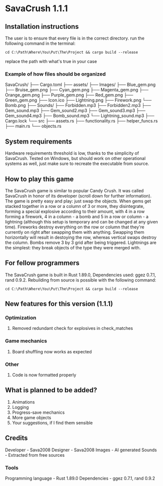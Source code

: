 # SavaCrush 1.1.1

## Installation instructions

The user is to ensure that every file is in the correct directory.
run the following command in the terminal:
```text
cd C:\Path\Where\You\Put\The\Project && cargo build --release
```
replace the path with what's true in your case

### Example of how files should be organized
SavaCrush/
├── Cargo.toml
├── assets/
  ├── Images/
    ├── Blue_gem.png
    ├── Bruise_gem.png
    ├── Cyan_gem.png
    ├── Magenta_gem.png
    ├── Orange_gem.png
    ├── Purple_gem.png
    ├── Red_gem.png
    ├── Green_gem.png
    ├── Icon.ico
    ├── Lightning.png
    ├── Firework.png
    └── Bomb.png
  ├── Sounds/
    ├── Forbidden.mp3
    ├── Forbidden2.mp3
    ├── Gem_sound.mp3
    ├── Gem_sound2.mp3
    ├── Gem_sound3.mp3
    ├── Gem_sound4.mp3
    ├── Bomb_sound.mp3
    └── Lightning_sound.mp3
├── Cargo.lock
└── src
  ├── assets.rs
  ├── functionality.rs
  ├── helper_funcs.rs
  ├── main.rs
  └── objects.rs

## System requirements

Hardware requirements threshold is low, thanks to the simplicity of SavaCrush. Tested on Windows, but should work on other operational systems as well, just make sure to recreate the executable from source.

## How to play this game

The SavaCrush game is similar to popular Candy Crush. It was called SavaCrush in honor of its developer (scroll down for further information). 
The game is pretty easy and play: just swap the objects. When gems get stacked together in a row or a column of 3 or more, they disintegrate, 
forming a special explosive according to their amount, with 4 in a row forming a firework, 4 in a column - a bomb and 5 in a row or column - 
a lightning (although this setup is temporary and can be changed at any given time). Fireworks destroy everything on the row or column that they're 
currently on right after swapping them with anything. Swapping them horizontally will result in destoying the row, whereas vertical swaps destroy 
the column. Bombs remove 3 by 3 grid after being triggered. Lightnings are the simplest: they break objects of the type they were merged with.

## For fellow programmers

The SavaCrush game is built in Rust 1.89.0, Dependencies used: ggez 0.7.1, rand 0.9.2. Rebuilding from source is possible with the following command:
```text
cd C:\Path\Where\You\Put\The\Project && cargo build --release
```

## New features for this version (1.1.1)

### Optimization
1. Removed redundant check for explosives in check_matches

### Game mechanics
1. Board shuffling now works as expected

### Other
1. Code is now formatted properly

## What is planned to be added?
1. Animations
2. Logging
3. Progress-save mechanics
4. More game objects
2. Your suggestions, if I find them sensible

## Credits

Developer - Sava2008
Designer - Sava2008
Images - AI generated
Sounds - Extracted from free sources

### Tools
Programming language - Rust 1.89.0
Dependencies - ggez 0.7.1, rand 0.9.2

